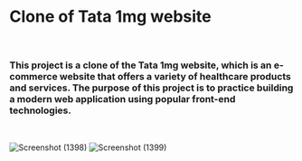 <h1 >Clone of Tata 1mg website</h1>
</br>

<h3>This project is a clone of the Tata 1mg website, which is an e-commerce website that offers a variety of healthcare products and services. The purpose of this project is to practice building a modern web application using popular front-end technologies.</h3>
</br>

![Screenshot (1398)](https://user-images.githubusercontent.com/111503473/229414367-a266080c-173b-4ba8-bf13-ad2014e740a9.png)
![Screenshot (1399)](https://user-images.githubusercontent.com/111503473/229414517-a4dfdcb1-14a7-4e02-8049-eb11d1ef194f.png)
